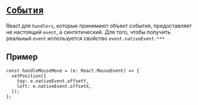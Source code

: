 # [`События`](../index.md)

React для `handlers`, которые принимают объект события, предоставляет не настоящий `event`, а синтетический. Для того, чтобы получить реальный `event` используется свойство `event.nativeEvent.***`

## Пример

```tsx
const handleMouseMove = (e: React.MouseEvent) => {
  setPosition({
    top: e.nativeEvent.offsetY,
    left: e.nativeEvent.offsetX,
  });
};
```
